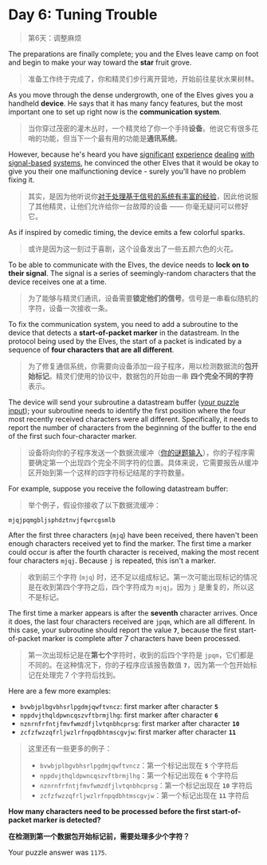 # Day 6: Tuning Trouble

> 第6天：调整麻烦

The preparations are finally complete; you and the Elves leave camp on foot and begin to make your way toward the **star** fruit grove.

> 准备工作终于完成了，你和精灵们步行离开营地，开始前往星状水果树林。

As you move through the dense undergrowth, one of the Elves gives you a handheld **device**. He says that it has many fancy features, but the most important one to set up right now is the **communication system**.

> 当你穿过茂密的灌木丛时，一个精灵给了你一个手持**设备**。他说它有很多花哨的功能，但当下一个最有用的功能是**通讯系统**。

However, because he's heard you have [significant](https://adventofcode.com/2016/day/6) [experience](https://adventofcode.com/2016/day/25) [dealing](https://adventofcode.com/2019/day/7) [with](https://adventofcode.com/2019/day/9) [signal-based](https://adventofcode.com/2019/day/16) [systems](https://adventofcode.com/2021/day/25), he convinced the other Elves that it would be okay to give you their one malfunctioning device - surely you'll have no problem fixing it.

> 其实，是因为他听说你[对于](https://adventofcode.com/2016/day/6)[处理](https://adventofcode.com/2016/day/25)[基于信号的](https://adventofcode.com/2019/day/7)[系统](https://adventofcode.com/2019/day/9)[有丰富的](https://adventofcode.com/2019/day/16)[经验](https://adventofcode.com/2021/day/25)，因此他说服了其他精灵，让他们允许给你一台故障的设备 —— 你毫无疑问可以修好它。


As if inspired by comedic timing, the device emits a few colorful sparks.

> 或许是因为这一刻过于喜剧，这个设备发出了一些五颜六色的火花。

To be able to communicate with the Elves, the device needs to **lock on to their signal**. The signal is a series of seemingly-random characters that the device receives one at a time.

> 为了能够与精灵们通讯，设备需要**锁定他们的信号**。信号是一串看似随机的字符，设备一次接收一条。

To fix the communication system, you need to add a subroutine to the device that detects a **start-of-packet marker** in the datastream. In the protocol being used by the Elves, the start of a packet is indicated by a sequence of **four characters that are all different**.

> 为了修复通信系统，你需要向设备添加一段子程序，用以检测数据流的**包开始标记**。精灵们使用的协议中，数据包的开始由一串 **四个完全不同的字符** 表示。

The device will send your subroutine a datastream buffer ([your puzzle input](day06.txt)); your subroutine needs to identify the first position where the four most recently received characters were all different. Specifically, it needs to report the number of characters from the beginning of the buffer to the end of the first such four-character marker.

> 设备将向你的子程序发送一个数据流缓冲（[你的谜题输入](day06.txt)），你的子程序需要确定第一个出现四个完全不同字符的位置。具体来说，它需要报告从缓冲区开始到第一个这样的四字符标记结尾的字符数量。

For example, suppose you receive the following datastream buffer:

> 举个例子，假设你接收了以下数据流缓冲：

```
mjqjpqmgbljsphdztnvjfqwrcgsmlb
```

After the first three characters (`mjq`) have been received, there haven't been enough characters received yet to find the marker. The first time a marker could occur is after the fourth character is received, making the most recent four characters `mjqj`. Because `j` is repeated, this isn't a marker.

> 收到前三个字符 (`mjq`) 时，还不足以组成标记。第一次可能出现标记的情况是在收到第四个字符之后，四个字符成为 `mjqj`。因为 `j` 是重复的，所以这不是标记。

The first time a marker appears is after the **seventh** character arrives. Once it does, the last four characters received are `jpqm`, which are all different. In this case, your subroutine should report the value **`7`**, because the first start-of-packet marker is complete after 7 characters have been processed.

> 第一次出现标记是在**第七个**字符时，收到的后四个字符是 `jpqm`，它们都是不同的。在这种情况下，你的子程序应该报告数值 **`7`**，因为第一个包开始标记在处理完 7 个字符后找到。

Here are a few more examples:

- `bvwbjplbgvbhsrlpgdmjqwftvncz`: first marker after character **`5`**
- `nppdvjthqldpwncqszvftbrmjlhg`: first marker after character **`6`**
- `nznrnfrfntjfmvfwmzdfjlvtqnbhcprsg`: first marker after character **`10`**
- `zcfzfwzzqfrljwzlrfnpqdbhtmscgvjw`: first marker after character **`11`**

> 这里还有一些更多的例子：
>
> - `bvwbjplbgvbhsrlpgdmjqwftvncz`：第一个标记出现在 **`5`** 个字符后
> - `nppdvjthqldpwncqszvftbrmjlhg`：第一个标记出现在 **`6`** 个字符后
> - `nznrnfrfntjfmvfwmzdfjlvtqnbhcprsg`：第一个标记出现在 **`10`** 字符后
> - `zcfzfwzzqfrljwzlrfnpqdbhtmscgvjw`：第一个标记出现在 **`11`** 字符后

**How many characters need to be processed before the first start-of-packet marker is detected?**

**在检测到第一个数据包开始标记前，需要处理多少个字符？**

Your puzzle answer was `1175`.
